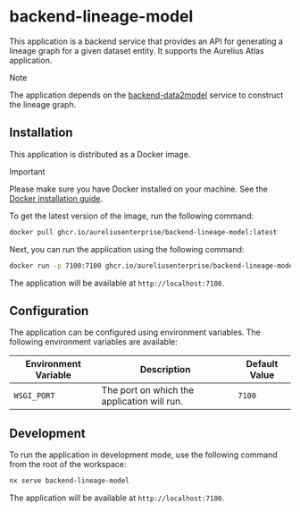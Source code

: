 # backend-lineage-model

This application is a backend service that provides an API for generating a lineage graph for a given dataset entity. 
It supports the Aurelius Atlas application.

> [!NOTE]
> The application depends on the [backend-data2model](../m4i-data2model/README.md) service to construct the lineage graph.

## Installation

This application is distributed as a Docker image.

> [!IMPORTANT]
> Please make sure you have Docker installed on your machine.
> See the [Docker installation guide](https://docs.docker.com/engine/install/).

To get the latest version of the image, run the following command:

```bash
docker pull ghcr.io/aureliusenterprise/backend-lineage-model:latest
```

Next, you can run the application using the following command:

```bash
docker run -p 7100:7100 ghcr.io/aureliusenterprise/backend-lineage-model:latest
```

The application will be available at `http://localhost:7100`.

## Configuration

The application can be configured using environment variables. The following environment variables are available:

| Environment Variable | Description                                 | Default Value |
| -------------------- | ------------------------------------------- | ------------- |
| `WSGI_PORT`          | The port on which the application will run. | `7100`        |

## Development

To run the application in development mode, use the following command from the root of the workspace:

```bash
nx serve backend-lineage-model
```

The application will be available at `http://localhost:7100`.
